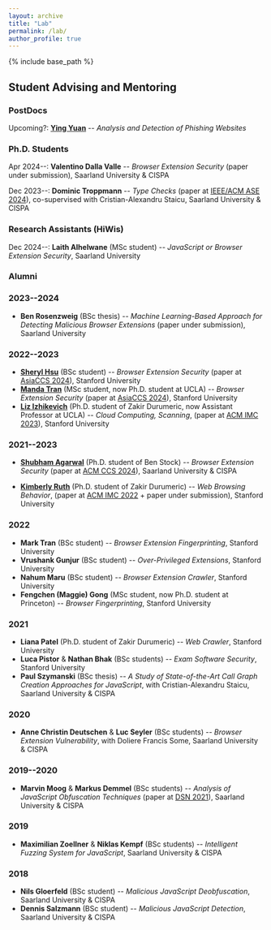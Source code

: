 ```yaml
---
layout: archive
title: "Lab"
permalink: /lab/
author_profile: true
---
```


{% include base_path %}

## Student Advising and Mentoring

### PostDocs

Upcoming?: **[Ying Yuan](https://sites.google.com/view/yingyuan)** -- *Analysis and Detection of Phishing Websites*

### Ph.D. Students

Apr 2024--: **Valentino Dalla Valle** -- *Browser Extension Security* (paper under submission), Saarland University & CISPA

Dec 2023--: **Dominic Troppmann** -- *Type Checks* (paper at [IEEE/ACM ASE 2024](https://www.staicu.org/publications/ase2024.pdf)), co-supervised with Cristian-Alexandru Staicu, Saarland University & CISPA

### Research Assistants (HiWis)

Dec 2024--: **Laith Alhelwane** (MSc student) -- *JavaScript or Browser Extension Security*, Saarland University


### Alumni

### 2023--2024

* **Ben Rosenzweig** (BSc thesis) -- *Machine Learning-Based Approach for Detecting Malicious Browser Extensions* (paper under submission), Saarland University

### 2022--2023

* **[Sheryl Hsu](https://sher222.github.io)** (BSc student) -- *Browser Extension Security* (paper at [AsiaCCS 2024](https://publications.cispa.saarland/4057/1/2024_hsu_cws.pdf)), Stanford University
* **[Manda Tran](https://mandatran.github.io)** (MSc student, now Ph.D. student at UCLA) -- *Browser Extension Security* (paper at [AsiaCCS 2024](https://publications.cispa.saarland/4057/1/2024_hsu_cws.pdf)), Stanford University
* **[Liz Izhikevich](https://lizizhikevich.github.io)** (Ph.D. student of Zakir Durumeric, now Assistant Professor at UCLA) -- *Cloud Computing, Scanning*, (paper at [ACM IMC 2023](https://publications.cispa.saarland/4040/1/izhikevich2023cloudwatching.pdf)), Stanford University

### 2021--2023

* **[Shubham Agarwal](https://ap0ca1ypse.in)** (Ph.D. student of Ben Stock) -- *Browser Extension Security* (paper at [ACM CCS 2024](https://swag.cispa.saarland/papers/agarwal2024window.pdf)), Saarland University & CISPA

* **[Kimberly Ruth](https://kcruth.com)** (Ph.D. student of Zakir Durumeric) -- *Web Browsing Behavior*, (paper at [ACM IMC 2022](https://publications.cispa.saarland/3786/1/ruth2022browsing.pdf) + paper under submission), Stanford University


### 2022

* **Mark Tran** (BSc student) -- *Browser Extension Fingerprinting*, Stanford University
* **Vrushank Gunjur** (BSc student) -- *Over-Privileged Extensions*, Stanford University
* **Nahum Maru** (BSc student) -- *Browser Extension Crawler*, Stanford University
* **Fengchen (Maggie) Gong** (MSc student, now Ph.D. student at Princeton) -- *Browser Fingerprinting*, Stanford University


### 2021

* **Liana Patel** (Ph.D. student of Zakir Durumeric) -- *Web Crawler*, Stanford University
* **Luca Pistor** & **Nathan Bhak** (BSc students) -- *Exam Software Security*, Stanford University
* **Paul Szymanski** (BSc thesis) -- *A Study of State-of-the-Art Call Graph Creation Approaches for JavaScript*, with Cristian-Alexandru Staicu, Saarland University & CISPA


### 2020

* **Anne Christin Deutschen** & **Luc Seyler** (BSc students) -- *Browser Extension Vulnerability*, with Doliere Francis Some, Saarland University & CISPA


### 2019--2020

* **Marvin Moog** & **Markus Demmel** (BSc students) -- *Analysis of JavaScript Obfuscation Techniques* (paper at [DSN 2021](https://swag.cispa.saarland/papers/moog2021statically.pdf)), Saarland University & CISPA


### 2019

* **Maximilian Zoellner** & **Niklas Kempf** (BSc students) -- *Intelligent Fuzzing System for JavaScript*, Saarland University & CISPA


### 2018

* **Nils Gloerfeld** (BSc student) -- *Malicious JavaScript Deobfuscation*, Saarland University & CISPA
* **Dennis Salzmann** (BSc student) -- *Malicious JavaScript Detection*, Saarland University & CISPA
